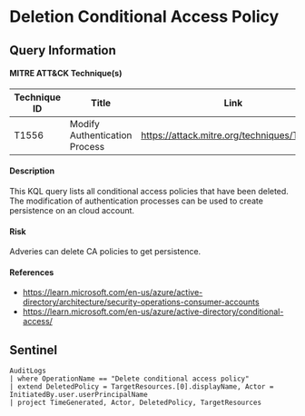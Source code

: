 # Deletion Conditional Access Policy

## Query Information

#### MITRE ATT&CK Technique(s)

| Technique ID | Title    | Link    |
| ---  | --- | --- |
| T1556 | Modify Authentication Process | https://attack.mitre.org/techniques/T1556/ |

#### Description
This KQL query lists all conditional access policies that have been deleted. The modification of authentication processes can be used to create persistence on an cloud account.

#### Risk
Adveries can delete CA policies to get persistence.

#### References
- https://learn.microsoft.com/en-us/azure/active-directory/architecture/security-operations-consumer-accounts
- https://learn.microsoft.com/en-us/azure/active-directory/conditional-access/


## Sentinel
```KQL
AuditLogs
| where OperationName == "Delete conditional access policy"
| extend DeletedPolicy = TargetResources.[0].displayName, Actor = InitiatedBy.user.userPrincipalName
| project TimeGenerated, Actor, DeletedPolicy, TargetResources
```
